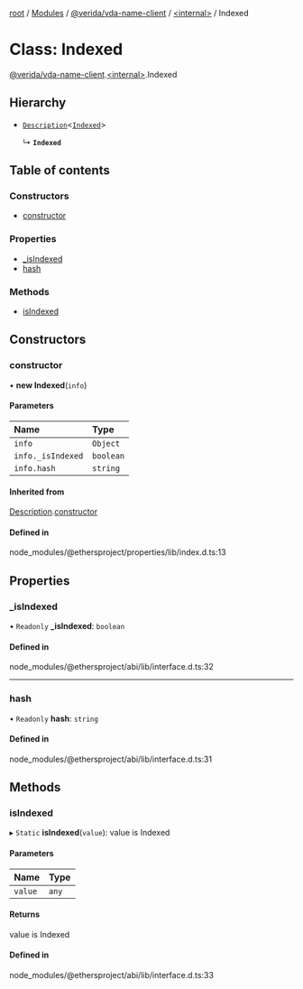 [root](../README.md) / [Modules](../modules.md) / [@verida/vda-name-client](../modules/verida_vda_name_client.md) / [<internal\>](../modules/verida_vda_name_client._internal_.md) / Indexed

# Class: Indexed

[@verida/vda-name-client](../modules/verida_vda_name_client.md).[<internal\>](../modules/verida_vda_name_client._internal_.md).Indexed

## Hierarchy

- [`Description`](verida_vda_name_client._internal_.Description.md)<[`Indexed`](verida_vda_name_client._internal_.Indexed.md)\>

  ↳ **`Indexed`**

## Table of contents

### Constructors

- [constructor](verida_vda_name_client._internal_.Indexed.md#constructor)

### Properties

- [\_isIndexed](verida_vda_name_client._internal_.Indexed.md#_isindexed)
- [hash](verida_vda_name_client._internal_.Indexed.md#hash)

### Methods

- [isIndexed](verida_vda_name_client._internal_.Indexed.md#isindexed)

## Constructors

### constructor

• **new Indexed**(`info`)

#### Parameters

| Name | Type |
| :------ | :------ |
| `info` | `Object` |
| `info._isIndexed` | `boolean` |
| `info.hash` | `string` |

#### Inherited from

[Description](verida_vda_name_client._internal_.Description.md).[constructor](verida_vda_name_client._internal_.Description.md#constructor)

#### Defined in

node_modules/@ethersproject/properties/lib/index.d.ts:13

## Properties

### \_isIndexed

• `Readonly` **\_isIndexed**: `boolean`

#### Defined in

node_modules/@ethersproject/abi/lib/interface.d.ts:32

___

### hash

• `Readonly` **hash**: `string`

#### Defined in

node_modules/@ethersproject/abi/lib/interface.d.ts:31

## Methods

### isIndexed

▸ `Static` **isIndexed**(`value`): value is Indexed

#### Parameters

| Name | Type |
| :------ | :------ |
| `value` | `any` |

#### Returns

value is Indexed

#### Defined in

node_modules/@ethersproject/abi/lib/interface.d.ts:33
